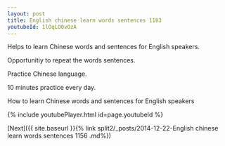 ```yaml
---
layout: post
title: English chinese learn words sentences 1183 
youtubeId: 1lOqLO0vOzA
---
```

 
 
Helps to learn Chinese words and sentences for English speakers.

Opportunitiy to repeat the words sentences. 

Practice Chinese language. 
 
10 minutes practice every day. 
 
How to learn Chinese words and sentences for English speakers 
 
{% include youtubePlayer.html id=page.youtubeId %}
 
 
[Next]({{ site.baseurl }}{% link  split2/_posts/2014-12-22-English chinese learn words sentences 1156 .md%})
 
